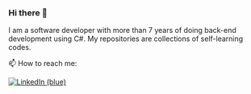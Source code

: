 ### Hi there 👋

I am a software developer with more than 7 years of doing back-end development using C#. My repositories are collections of self-learning codes.

📫 How to reach me:

[![LinkedIn (blue)](https://img.shields.io/badge/linkedin-joseph%20ross%20cajulis-blue)](https://www.linkedin.com/in/joseph-ross-cajulis-72619b112/)

<!--
**jrossc/jrossc** is a ✨ _special_ ✨ repository because its `README.md` (this file) appears on your GitHub profile.

Here are some ideas to get you started:

- 🔭 I’m currently working on ...
- 🌱 I’m currently learning ...
- 👯 I’m looking to collaborate on ...
- 🤔 I’m looking for help with ...
- 💬 Ask me about ...
- 📫 How to reach me: ...
- 😄 Pronouns: ...
- ⚡ Fun fact: ...
-->

